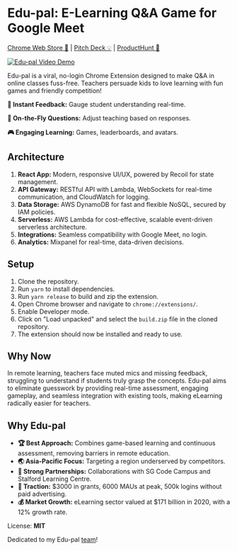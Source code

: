 # Edu-pal: E-Learning Q&A Game for Google Meet

[Chrome Web Store 🚀](https://chrome.google.com/webstore/detail/edu-pal-learning-feedback/geopbiaefoieahodpfbclhoabkikbnkn) | [Pitch Deck 💡](https://drive.google.com/file/d/1OrvaGk4hP9OD8jZcwqO6skcJlsyEHc6V/view?usp=sharing) | [ProductHunt 👀](https://www.producthunt.com/products/edu-pal#edu-pal)

[![Edu-pal Video Demo](https://img.youtube.com/vi/SO5M4FiOt5M/0.jpg)](https://www.youtube.com/watch?v=SO5M4FiOt5M)

Edu-pal is a viral, no-login Chrome Extension designed to make Q&A in online classes fuss-free. Teachers persuade kids to love learning with fun games and friendly competition!

**🚀 Instant Feedback:** Gauge student understanding real-time.

**📝 On-the-Fly Questions:** Adjust teaching based on responses.

**🎮 Engaging Learning:** Games, leaderboards, and avatars.

## Architecture
1. **React App:** Modern, responsive UI/UX, powered by Recoil for state management.
2. **API Gateway:** RESTful API with Lambda, WebSockets for real-time communication, and CloudWatch for logging.
3. **Data Storage:** AWS DynamoDB for fast and flexible NoSQL, secured by IAM policies.
4. **Serverless:** AWS Lambda for cost-effective, scalable event-driven serverless architecture.
5. **Integrations:** Seamless compatibility with Google Meet, no login.
6. **Analytics:** Mixpanel for real-time, data-driven decisions.

## Setup
1. Clone the repository.
2. Run `yarn` to install dependencies.
3. Run `yarn release` to build and zip the extension.
4. Open Chrome browser and navigate to `chrome://extensions/`.
5. Enable Developer mode.
6. Click on "Load unpacked" and select the `build.zip` file in the cloned repository.
7. The extension should now be installed and ready to use.

## Why Now
In remote learning, teachers face muted mics and missing feedback, struggling to understand if students truly grasp the concepts. Edu-pal aims to eliminate guesswork by providing real-time assessment, engaging gameplay, and seamless integration with existing tools, making eLearning radically easier for teachers.

## Why Edu-pal
- **🏆 Best Approach:** Combines game-based learning and continuous assessment, removing barriers in remote education.
- **🌏 Asia-Pacific Focus:** Targeting a region underserved by competitors.
- **🤝 Strong Partnerships:** Collaborations with SG Code Campus and Stalford Learning Centre.
- **🚀 Traction:** $3000 in grants, 6000 MAUs at peak, 500k logins without paid advertising.
- **💰 Market Growth:** eLearning sector valued at $171 billion in 2020, with a 12% growth rate.

License: **MIT**

Dedicated to my Edu-pal [team](https://drive.google.com/file/d/1OrvaGk4hP9OD8jZcwqO6skcJlsyEHc6V/view?usp=sharing)!